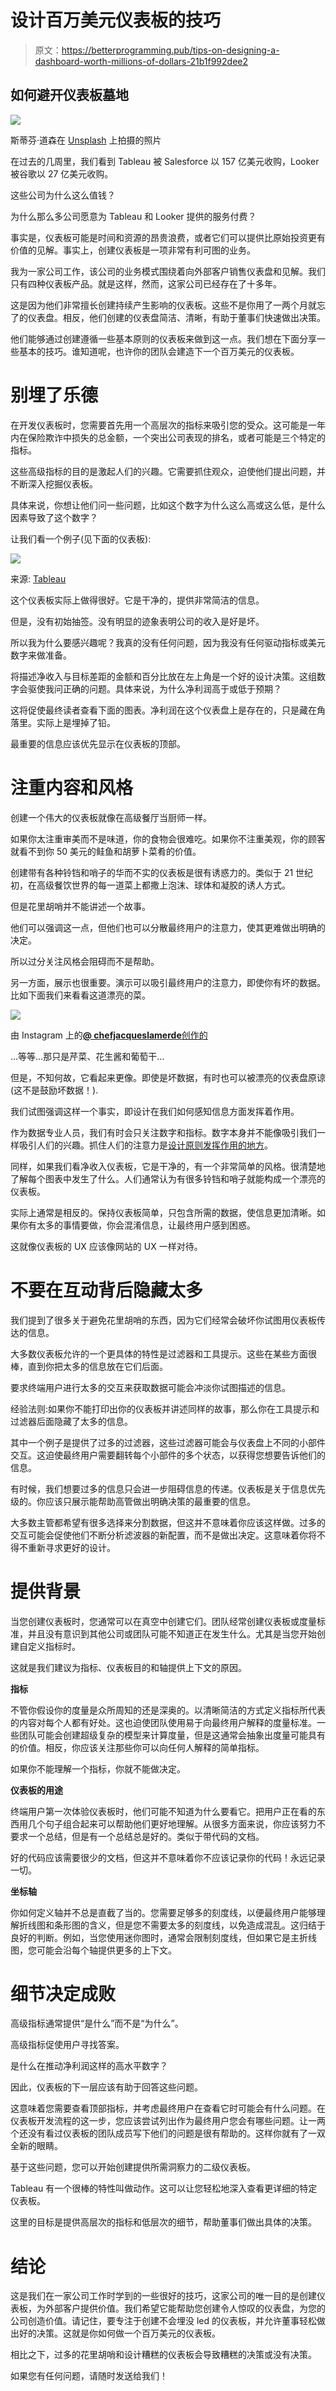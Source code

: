 # 设计百万美元仪表板的技巧

> 原文：<https://betterprogramming.pub/tips-on-designing-a-dashboard-worth-millions-of-dollars-21b1f992dee2>

## 如何避开仪表板墓地

![](img/37e592b75bb80d8cfe17fabd61ec728d.png)

斯蒂芬·道森在 [Unsplash](https://unsplash.com/search/photos/dashboard?utm_source=unsplash&utm_medium=referral&utm_content=creditCopyText) 上拍摄的照片

在过去的几周里，我们看到 Tableau 被 Salesforce 以 157 亿美元收购，Looker 被谷歌以 27 亿美元收购。

这些公司为什么这么值钱？

为什么那么多公司愿意为 Tableau 和 Looker 提供的服务付费？

事实是，仪表板可能是时间和资源的昂贵浪费，或者它们可以提供比原始投资更有价值的见解。事实上，创建仪表板是一项非常有利可图的业务。

我为一家公司工作，该公司的业务模式围绕着向外部客户销售仪表盘和见解。我们只有四种仪表板产品。就是这样，然而，这家公司已经存在了十多年。

这是因为他们非常擅长创建持续产生影响的仪表板。这些不是你用了一两个月就忘了的仪表盘。相反，他们创建的仪表盘简洁、清晰，有助于董事们快速做出决策。

他们能够通过创建遵循一些基本原则的仪表板来做到这一点。我们想在下面分享一些基本的技巧。谁知道呢，也许你的团队会建造下一个百万美元的仪表板。

# **别埋了乐德**

在开发仪表板时，您需要首先用一个高层次的指标来吸引您的受众。这可能是一年内在保险欺诈中损失的总金额，一个突出公司表现的排名，或者可能是三个特定的指标。

这些高级指标的目的是激起人们的兴趣。它需要抓住观众，迫使他们提出问题，并不断深入挖掘仪表板。

具体来说，你想让他们问一些问题，比如这个数字为什么这么高或这么低，是什么因素导致了这个数字？

让我们看一个例子(见下面的仪表板):

![](img/8a299c2ae5f7d11f89d774e1fcd67d85.png)

来源: [Tableau](https://www.tableau.com/about/blog/2017/10/7-tips-and-tricks-dashboard-experts-76821)

这个仪表板实际上做得很好。它是干净的，提供非常简洁的信息。

但是，没有初始抽签。没有明显的迹象表明公司的收入是好是坏。

所以我为什么要感兴趣呢？我真的没有任何问题，因为我没有任何驱动指标或美元数字来做准备。

将描述净收入与目标差距的金额和百分比放在左上角是一个好的设计决策。这组数字会驱使我问正确的问题。具体来说，为什么净利润高于或低于预期？

这将促使最终读者查看下面的图表。净利润在这个仪表盘上是存在的，只是藏在角落里。实际上是埋掉了铅。

最重要的信息应该优先显示在仪表板的顶部。

# 注重内容和风格

创建一个伟大的仪表板就像在高级餐厅当厨师一样。

如果你太注重审美而不是味道，你的食物会很难吃。如果你不注重美观，你的顾客就看不到你 50 美元的鲑鱼和胡萝卜菜肴的价值。

创建带有各种铃铛和哨子的华而不实的仪表板是很有诱惑力的。类似于 21 世纪初，在高级餐饮世界的每一道菜上都撒上泡沫、球体和凝胶的诱人方式。

但是花里胡哨并不能讲述一个故事。

他们可以强调这一点，但他们也可以分散最终用户的注意力，使其更难做出明确的决定。

所以过分关注风格会阻碍而不是帮助。

另一方面，展示也很重要。演示可以吸引最终用户的注意力，即使你有坏的数据。比如下面我们来看看这道漂亮的菜。

![](img/eb8c9601f13bd2aa62118eefd9047db4.png)

由 Instagram 上的[**@ chefjacqueslamerde**创作的](https://instagram.com/chefjacqueslamerde/)

…等等…那只是芹菜、花生酱和葡萄干…

但是，不知何故，它看起来更像。即使是坏数据，有时也可以被漂亮的仪表盘原谅(这不是鼓励坏数据！).

我们试图强调这样一个事实，即设计在我们如何感知信息方面发挥着作用。

作为数据专业人员，我们有时会只关注数字和指标。数字本身并不能像吸引我们一样吸引人们的兴趣。抓住人们的注意力是[设计原则发挥作用的地方](https://uxplanet.org/10-rules-for-better-dashboard-design-ef68189d734c)。

同样，如果我们看净收入仪表板，它是干净的，有一个非常简单的风格。很清楚地了解每个图表中发生了什么。人们通常认为有很多铃铛和哨子就能构成一个漂亮的仪表板。

实际上通常是相反的。保持仪表板简单，只包含所需的数据，使信息更加清晰。如果你有太多的事情要做，你会混淆信息，让最终用户感到困惑。

这就像仪表板的 UX 应该像网站的 UX 一样对待。

# 不要在互动背后隐藏太多

我们提到了很多关于避免花里胡哨的东西，因为它们经常会破坏你试图用仪表板传达的信息。

大多数仪表板允许的一个更具体的特性是过滤器和工具提示。这些在某些方面很棒，直到你把太多的信息放在它们后面。

要求终端用户进行太多的交互来获取数据可能会冲淡你试图描述的信息。

经验法则:如果你不能打印出你的仪表板并讲述同样的故事，那么你在工具提示和过滤器后面隐藏了太多的信息。

其中一个例子是提供了过多的过滤器，这些过滤器可能会与仪表盘上不同的小部件交互。这迫使最终用户需要翻转每个小部件的多个状态，以获得您想要告诉他们的信息。

有时候，我们想要过多的信息只会进一步阻碍信息的传递。仪表板是关于信息优先级的。你应该只展示能帮助高管做出明确决策的最重要的信息。

大多数主管都希望有很多选择来分割数据，但这并不意味着你应该这样做。过多的交互可能会促使他们不断分析滤波器的新配置，而不是做出决定。这意味着你将不得不重新寻求更好的设计。

# **提供背景**

当您创建仪表板时，您通常可以在真空中创建它们。团队经常创建仪表板或度量标准，并且没有意识到其他公司或团队可能不知道正在发生什么。尤其是当您开始创建自定义指标时。

这就是我们建议为指标、仪表板目的和轴提供上下文的原因。

**指标**

不管你假设你的度量是众所周知的还是深奥的。以清晰简洁的方式定义指标所代表的内容对每个人都有好处。这也迫使团队使用易于向最终用户解释的度量标准。一些团队可能会创建超级复杂的模型来计算度量，但是这通常会抽象出度量可能具有的价值。相反，你应该关注那些你可以向任何人解释的简单指标。

如果你不能理解一个指标，你就不能做决定。

**仪表板的用途**

终端用户第一次体验仪表板时，他们可能不知道为什么要看它。把用户正在看的东西用几个句子组合起来可以帮助他们更好地理解。从很多方面来说，你应该努力不要求一个总结，但是有一个总结总是好的。类似于带代码的文档。

好的代码应该需要很少的文档，但这并不意味着你不应该记录你的代码！永远记录一切。

**坐标轴**

你如何定义轴并不总是直截了当的。您需要足够多的刻度线，以便最终用户能够理解折线图和条形图的含义，但是您不需要太多的刻度线，以免造成混乱。这归结于良好的判断。例如，当您使用迷你图时，通常会限制刻度线，但如果它是主折线图，您可能会沿每个轴提供更多的上下文。

# **细节决定成败**

高级指标通常提供“是什么”而不是“为什么”。

高级指标促使用户寻找答案。

是什么在推动净利润这样的高水平数字？

因此，仪表板的下一层应该有助于回答这些问题。

这意味着您需要查看顶部指标，并考虑最终用户在查看它时可能会有什么问题。在仪表板开发流程的这一步，您应该尝试列出作为最终用户您会有哪些问题。让一两个还没有看过仪表板的团队成员写下他们的问题是很有帮助的。这样你就有了一双全新的眼睛。

基于这些问题，您可以开始创建提供所需洞察力的二级仪表板。

Tableau 有一个很棒的特性叫做动作。这可以让您轻松地深入查看更详细的特定仪表板。

这里的目标是提供高层次的指标和低层次的细节，帮助董事们做出具体的决策。

# 结论

这是我们在一家公司工作时学到的一些很好的技巧，这家公司的唯一目的是创建仪表板，为外部客户提供价值。我们希望它能帮助您创建令人惊叹的仪表盘，为您的公司创造价值。请记住，要专注于创建不会埋没 led 的仪表板，并允许董事轻松做出好的决策。这就是你如何做一个百万美元的仪表板。

相比之下，过多的花里胡哨和设计糟糕的仪表板会导致糟糕的决策或没有决策。

如果您有任何问题，请随时发送给我们！